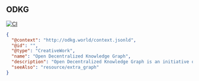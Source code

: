 ## ODKG

<!-- You own your data.

You store your data.

You share your data.  -->

<!-- We help you connect it globally within and across communities.
 -->

  <script type="application/ld+json">
 {
  "@context": "http://odkg.world/context.jsonld",
  "@id": "",
  "@type": "CreativeWork",
  "name": "Open Decentralized Knowledge Graph",
  "description": "Open Decentralized Knowledge Graph is an initiative of freely sharing linked knowledge across the globe.",
  "seeAlso": "resource/extra_graph"
}
 </script>
        
[![CI](https://github.com/sklarman/odkg/actions/workflows/blank.yml/badge.svg)](https://github.com/sklarman/odkg/actions/workflows/blank.yml)

```json
{
  "@context": "http://odkg.world/context.jsonld",
  "@id": "",
  "@type": "CreativeWork",
  "name": "Open Decentralized Knowledge Graph",
  "description": "Open Decentralized Knowledge Graph is an initiative of freely sharing linked knowledge across the globe.",
  "seeAlso": "resource/extra_graph"
}
```
